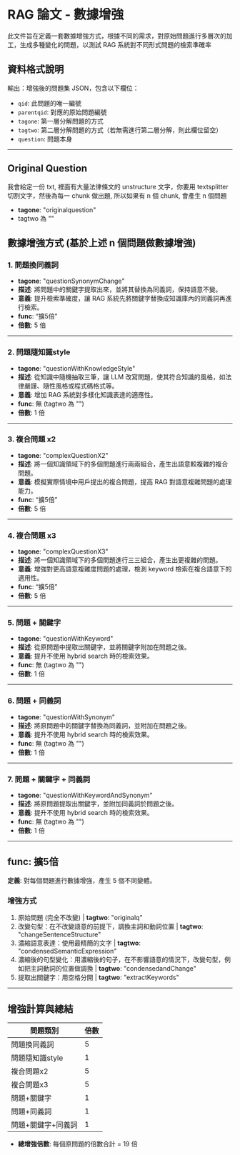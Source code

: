 # RAG 論文 - 數據增強

此文件旨在定義一套數據增強方式，根據不同的需求，對原始問題進行多層次的加工，生成多種變化的問題，以測試 RAG 系統對不同形式問題的檢索準確率

## 資料格式說明

輸出：增強後的問題集 JSON，包含以下欄位：
- `qid`: 此問題的唯一編號
- `parentqid`: 對應的原始問題編號
- `tagone`: 第一層分解問題的方式
- `tagtwo`: 第二層分解問題的方式（若無需進行第二層分解，則此欄位留空）
- `question`: 問題本身

---

## Original Question
我會給定一份 txt, 裡面有大量法律條文的 unstructure 文字，你要用 textsplitter 切割文字，然後為每一 chunk 做出題, 所以如果有 n 個 chunk, 會產生 n 個問題
- **tagone**: "originalquestion"
- tagtwo 為 ""

## 數據增強方式 (基於上述 n 個問題做數據增強)

### 1. 問題換同義詞
- **tagone**: "questionSynonymChange"
- **描述**: 將問題中的關鍵字提取出來，並將其替換為同義詞，保持語意不變。
- **意義**: 提升檢索準確度，讓 RAG 系統先將關鍵字替換成知識庫內的同義詞再進行檢索。
- **func**: “擴5倍”  
- **倍數**: 5 倍

---

### 2. 問題隨知識style
- **tagone**: "questionWithKnowledgeStyle"
- **描述**: 從知識中隨機抽取三筆，讓 LLM 改寫問題，使其符合知識的風格，如法律嚴謹、隨性風格或程式碼格式等。
- **意義**: 增加 RAG 系統對多樣化知識表達的適應性。
- **func**: 無 (tagtwo 為 "")
- **倍數**: 1 倍

---

### 3. 複合問題 x2
- **tagone**: "complexQuestionX2"
- **描述**: 將一個知識領域下的多個問題進行兩兩組合，產生出語意較複雜的複合問題。
- **意義**: 模擬實際情境中用戶提出的複合問題，提高 RAG 對語意複雜問題的處理能力。
- **func**: “擴5倍”  
- **倍數**: 5 倍

---

### 4. 複合問題 x3
- **tagone**: "complexQuestionX3"
- **描述**: 將一個知識領域下的多個問題進行三三組合，產生出更複雜的問題。
- **意義**: 增強對更高語意複雜度問題的處理，檢測 keyword 檢索在複合語意下的適用性。
- **func**: “擴5倍”
- **倍數**: 5 倍

---

### 5. 問題 + 關鍵字
- **tagone**: "questionWithKeyword"
- **描述**: 從原問題中提取出關鍵字，並將關鍵字附加在問題之後。
- **意義**: 提升不使用 hybrid search 時的檢索效果。
- **func**: 無 (tagtwo 為 "")
- **倍數**: 1 倍

---

### 6. 問題 + 同義詞
- **tagone**: "questionWithSynonym"
- **描述**: 將原問題中的關鍵字替換為同義詞，並附加在問題之後。
- **意義**: 提升不使用 hybrid search 時的檢索效果。
- **func**: 無 (tagtwo 為 "")
- **倍數**: 1 倍

---

### 7. 問題 + 關鍵字 + 同義詞
- **tagone**: "questionWithKeywordAndSynonym"
- **描述**: 將原問題提取出關鍵字，並附加同義詞於問題之後。
- **意義**: 提升不使用 hybrid search 時的檢索效果。
- **func**: 無 (tagtwo 為 "")
- **倍數**: 1 倍

---

## func: 擴5倍

**定義**: 對每個問題進行數據增強，產生 5 個不同變體。

### 增強方式
1. 原始問題 (完全不改變) | **tagtwo**: "originalq"
2. 改變句型：在不改變語意的前提下，調換主詞和動詞位置 | **tagtwo**: "changeSentenceStructure"
3. 濃縮語意表達：使用最精簡的文字 | **tagtwo**: "condensedSemanticExpression"
4. 濃縮後的句型變化：用濃縮後的句子，在不影響語意的情況下，改變句型，例如把主詞動詞的位置做調換 | **tagtwo**: "condensedandChange"
5. 提取出關鍵字：用空格分開 | **tagtwo**: "extractKeywords"

---

## 增強計算與總結

| 問題類別            | 倍數 |
|---------------------|------|
| 問題換同義詞       | 5    |
| 問題隨知識style    | 1    |
| 複合問題x2         | 5    |
| 複合問題x3         | 5    |
| 問題+關鍵字        | 1    |
| 問題+同義詞        | 1    |
| 問題+關鍵字+同義詞 | 1    |

- **總增強倍數**: 每個原問題的倍數合計 = 19 倍

